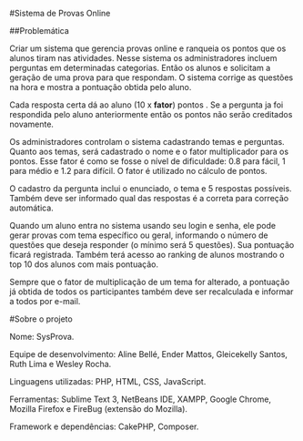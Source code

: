 #Sistema de Provas Online

##Problemática

Criar um sistema que gerencia provas online e ranqueia os pontos que os alunos tiram nas atividades. Nesse sistema os administradores incluem perguntas em determinadas categorias. Então os alunos e solicitam a geração de uma prova para que respondam. O sistema corrige as questões na hora e mostra a pontuação obtida pelo aluno.

Cada resposta certa dá ao aluno (10 x **fator**) pontos . Se a pergunta ja foi respondida pelo aluno anteriormente então os pontos não serão creditados novamente.

Os administradores controlam o sistema cadastrando temas e perguntas. Quanto aos temas, será cadastrado o nome e o fator multiplicador para os pontos. Esse fator é como se fosse o nível de dificuldade: 0.8 para fácil, 1 para médio e 1.2 para difícil. O fator é utilizado no cálculo de pontos.

O cadastro da pergunta inclui o enunciado, o tema e 5 respostas possíveis. Também deve ser informado qual das respostas é a correta para correção automática. 

Quando um aluno entra no sistema usando seu login e senha, ele pode gerar provas com tema específico ou geral, informando o número de questões que deseja responder (o mínimo será 5 questões). Sua pontuação ficará registrada. Também terá acesso ao ranking de alunos mostrando o top 10 dos alunos com mais pontuação.

Sempre que o fator de multiplicação de um tema for alterado, a pontuação já obtida de todos os participantes também deve ser recalculada e informar a todos por e-mail.

#Sobre o projeto

Nome: SysProva.

Equipe de desenvolvimento: Aline Bellé, Ender Mattos, Gleicekelly Santos, Ruth Lima e Wesley Rocha.

Linguagens utilizadas: PHP, HTML, CSS, JavaScript.

Ferramentas: Sublime Text 3, NetBeans IDE, XAMPP, Google Chrome, Mozilla Firefox e FireBug (extensão do Mozilla).

Framework e dependências: CakePHP, Composer.
